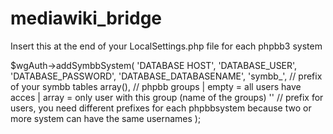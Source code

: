 # mediawiki_bridge

Insert this at the end of your LocalSettings.php file for each phpbb3 system

$wgAuth->addSymbbSystem(
        'DATABASE HOST',
        'DATABASE_USER',
        'DATABASE_PASSWORD',
        'DATABASE_DATABASENAME',
        'symbb_', // prefix of your symbb tables
        array(), // phpbb groups | empty = all users have acces | array = only user with this group (name of the groups)
        '' // prefix for users, you need different prefixes for each phpbbsystem because two or more system can have the same usernames
); 